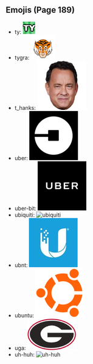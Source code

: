 
## Emojis (Page 189)

* ty: ![ty](output/ty.gif)
* tygra: ![tygra](output/tygra.png)
* t_hanks: ![t_hanks](output/t_hanks.png)
* uber: ![uber](output/uber.png)
* uber-bit: ![uber-bit](output/uber-bit.png)
* ubiquiti: ![ubiquiti](output/ubiquiti)
* ubnt: ![ubnt](output/ubnt.jpg)
* ubuntu: ![ubuntu](output/ubuntu.png)
* uga: ![uga](output/uga.png)
* uh-huh: ![uh-huh](output/uh-huh)

